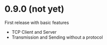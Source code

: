 # 0.9.0 (not yet)

First release with basic features

* TCP Client and Server
* Transmission and Sending without a protocol
